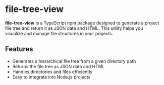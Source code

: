# file-tree-view

**file-tree-view** is a TypeScript npm package designed to generate a project file tree and return it as JSON data and HTML. This utility helps you visualize and manage file structures in your projects.

## Features

- Generates a hierarchical file tree from a given directory path
- Returns the file tree as JSON data and HTML
- Handles directories and files efficiently
- Easy to integrate into Node.js projects

<!--
in future
## Installation

To install **file-tree-view**, use the following command:

```bash
npm install file-tree-view --save-dev
``` -->
